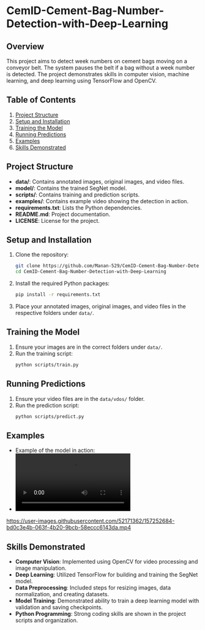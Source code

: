 # CemID-Cement-Bag-Number-Detection-with-Deep-Learning

## Overview
This project aims to detect week numbers on cement bags moving on a conveyor belt. The system pauses the belt if a bag without a week number is detected. The project demonstrates skills in computer vision, machine learning, and deep learning using TensorFlow and OpenCV.

## Table of Contents
1. [Project Structure](#project-structure)
2. [Setup and Installation](#setup-and-installation)
3. [Training the Model](#training-the-model)
4. [Running Predictions](#running-predictions)
5. [Examples](#examples)
6. [Skills Demonstrated](#skills-demonstrated)

## Project Structure
- **data/**: Contains annotated images, original images, and video files.
- **model/**: Contains the trained SegNet model.
- **scripts/**: Contains training and prediction scripts.
- **examples/**: Contains example video showing the detection in action.
- **requirements.txt**: Lists the Python dependencies.
- **README.md**: Project documentation.
- **LICENSE**: License for the project.

## Setup and Installation
1. Clone the repository:
    ```sh
    git clone https://github.com/Manan-529/CemID-Cement-Bag-Number-Detection-with-Deep-Learning.git
    cd CemID-Cement-Bag-Number-Detection-with-Deep-Learning
    ```

2. Install the required Python packages:
    ```sh
    pip install -r requirements.txt
    ```

3. Place your annotated images, original images, and video files in the respective folders under `data/`.

## Training the Model
1. Ensure your images are in the correct folders under `data/`.
2. Run the training script:
    ```sh
    python scripts/train.py
    ```

## Running Predictions
1. Ensure your video files are in the `data/vdos/` folder.
2. Run the prediction script:
    ```sh
    python scripts/predict.py
    ```




## Examples
- Example of the model in action:
- ![CemID Demo](output/SubmissionVideo.mp4)


https://user-images.githubusercontent.com/52171362/157252684-bd0c3e4b-063f-4b20-9bcb-58eccc6143da.mp4


## Skills Demonstrated
- **Computer Vision**: Implemented using OpenCV for video processing and image manipulation.
- **Deep Learning**: Utilized TensorFlow for building and training the SegNet model.
- **Data Preprocessing**: Included steps for resizing images, data normalization, and creating datasets.
- **Model Training**: Demonstrated ability to train a deep learning model with validation and saving checkpoints.
- **Python Programming**: Strong coding skills are shown in the project scripts and organization.
